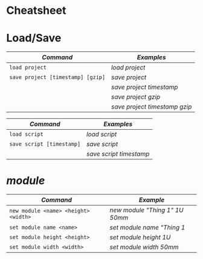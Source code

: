 # Cheatsheet

# Load/Save

| _Command_                         | _Examples_                          |
|-----------------------------------|-------------------------------------|
| `load project`                    | _load project_                      |
| `save project [timestamp] [gzip]` | _save project_                      |
|                                   | _save project timestamp_            |
|                                   | _save project gzip_                 |
|                                   | _save project timestamp gzip_       |


| _Command_                         | _Examples_                          |
|-----------------------------------|-------------------------------------|
| `load script`                     | _load script_                       |
| `save script [timestamp]`         | _save script_                       |
|                                   | _save script timestamp_             |


# _module_

| _Command_                            | _Example_                        |
|--------------------------------------|----------------------------------|
| `new module <name> <height> <width>` | _new module "Thing 1" 1U 50mm_   |
| `set module name <name>`             | _set module name "Thing 1_       |
| `set module height <height>`         | _set module height 1U_           |
| `set module width <width>`           | _set module width 50mm_          | 
